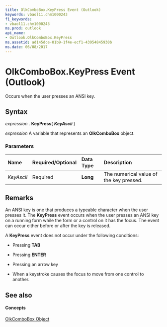 ```yaml
---
title: OlkComboBox.KeyPress Event (Outlook)
keywords: vbaol11.chm1000243
f1_keywords:
- vbaol11.chm1000243
ms.prod: outlook
api_name:
- Outlook.OlkComboBox.KeyPress
ms.assetid: ad145dce-01b9-1f4e-ecf1-43954845930b
ms.date: 06/08/2017
---
```



# OlkComboBox.KeyPress Event (Outlook)

Occurs when the user presses an ANSI key.


## Syntax

 _expression_ . **KeyPress**( **_KeyAscii_** )

 _expression_ A variable that represents an **OlkComboBox** object.


### Parameters



|**Name**|**Required/Optional**|**Data Type**|**Description**|
|:-----|:-----|:-----|:-----|
| _KeyAscii_|Required| **Long**|The numerical value of the key pressed.|

## Remarks

An ANSI key is one that produces a typeable character when the user presses it. The  **KeyPress** event occurs when the user presses an ANSI key on a running form while the form or a control on it has the focus. The event can occur either before or after the key is released.

A  **KeyPress** event does not occur under the following conditions:


- Pressing  **TAB**
    
- Pressing  **ENTER**
    
- Pressing an arrow key
    
- When a keystroke causes the focus to move from one control to another.
    



## See also


#### Concepts


[OlkComboBox Object](Outlook.OlkComboBox.md)


